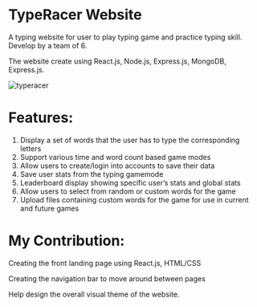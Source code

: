 # TypeRacer Website
A typing website for user to play typing game and practice typing skill. Develop by a team of 6.

The website create using React.js, Node.js, Express.js, MongoDB, Express.js.




![typeracer](https://user-images.githubusercontent.com/89228133/207993852-d33ae878-5f6f-44a9-9893-62cf575208d0.png)

# Features:
1. Display a set of words that the user has to type the corresponding letters 
2. Support various time and word count based game modes 
3. Allow users to create/login into accounts to save their data
4. Save user stats from the typing gamemode 
5. Leaderboard display showing specific user’s stats and global stats 
7. Allow users to select from random or custom words for the game
8. Upload files containing custom words for the game for use in current and future games

# My Contribution:
Creating the front landing page using React.js, HTML/CSS

Creating the navigation bar to move around between pages

Help design the overall visual theme of the website.

